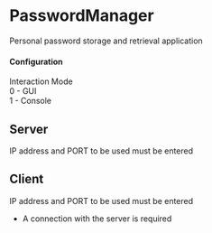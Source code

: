 # PasswordManager
Personal password storage and retrieval application

#### Configuration
Interaction Mode<br>
0 - GUI<br>
1 - Console

## Server

IP address and PORT to be used must be entered

## Client

IP address and PORT to be used must be entered
* A connection with the server is required